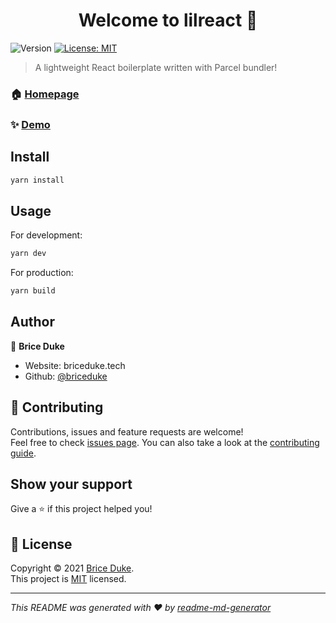 <h1 align="center">Welcome to lilreact 👋</h1>
<p>
  <img alt="Version" src="https://img.shields.io/badge/version-1.0.0-blue.svg?cacheSeconds=2592000" />
  <a href="df" target="_blank">
    <img alt="License: MIT" src="https://img.shields.io/badge/License-MIT-yellow.svg" />
  </a>
</p>

> A lightweight React boilerplate written with Parcel bundler!

### 🏠 [Homepage](https://github.com/briceduke/lilreact)

### ✨ [Demo](https://lilreact.briceduke.tech)

## Install

```sh
yarn install
```

## Usage

For development:

```sh
yarn dev
```

For production:

```sh
yarn build
```

## Author

👤 **Brice Duke**

- Website: briceduke.tech
- Github: [@briceduke](https://github.com/briceduke)

## 🤝 Contributing

Contributions, issues and feature requests are welcome!<br />Feel free to check [issues page](https://github.com/briceduke/lilreact/issues). You can also take a look at the [contributing guide](https://github.com/briceduke/lilreact/blob/main/CONTRIBUTING.md).

## Show your support

Give a ⭐️ if this project helped you!

## 📝 License

Copyright © 2021 [Brice Duke](https://github.com/briceduke).<br />
This project is [MIT](https://github.com/briceduke/lilreact/blob/main/LICENSE) licensed.

---

_This README was generated with ❤️ by [readme-md-generator](https://github.com/kefranabg/readme-md-generator)_
